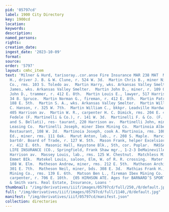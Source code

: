 ```yaml
---
pid: '05797cd'
label: 1900 City Directory
key: 1900cd
location: 
keywords: 
description: 
named_persons: 
rights: 
creation_date: 
ingest_date: '2023-10-09'
format: 
source: 
order: '5797'
layout: cmhc_item
text: 'Milner & Hurd, tarisoray..cor.anse Fire Insurance MAR 238 MAT  Martin Charles
  H., driver J. B. & W. Clune, r. 524 W. 3d.  Martin Chris B., miner Nisi Prius Leasing
  Co., rms. 103 S. Toledo av.  Martin Harry, wks. Arkansas Valley Smelter.  Martin
  James, wks. Arkansas Valley Smelter.  Martin John D., miner, r. 109 Oak.  Martin
  John D., trammer, r. 412 E. 8th.  Martin Louis E., lawyer, 517 Harrison av., r.
  34 8. Spruce.  Martin Norman G., fireman, r. 412 E. 8th.  Martin Patrick F., saloon,
  188 E. 5th.  Martin S. A., wks. Arkansas Valley Smelter.  Martin William, barber
  C. Hanson, r. 325 W. 7th.  Martin William C., bkkpr. Leadville Hardware Co., rms.
  405 Harrison av.  Martin W. R., carpenter H. C. Dimick, rms. 204 E. 4th.  Martinelli
  Fedele (F. Martinelli & Co.), r. 141 W. 3d.  Martinelli F. & Co. (F. Martinelli
  and S. Bellati), res- taurant, 220 Harrison av.  Martinelli John, miner Nisi Prius
  Leasing Co.  Martinelli Joseph, miner Ibex Mining Co.  Martinoia Albert, Pioneer
  Restaurant, 108 W. 2d.  Martinoia Joseph, cook A. Martinoia, rms. 108 W. 2d.  Martz
  Ed., miner, rms. 111 Oak.  Marut Anton, lab., r. 208 S. Maple.  Marvin Clinton J.,
  bartdr. Board of Trade, r. 127 W. 5th.  Mason Frank, helper Excelsior Iron Wks.,
  r. 412 E. 6th.  Masonic Hall, Keystone Blk., 5th, cor. Poplar.  MASSACHUSETTS MUTUAL
  LIFE INSURANCE (CO., Springfield, Frank Shaw mgr., 1-2-3 DeMaineville Blik., 600
  Harrison av.  Massey Louis, lab., rms. 125 W. Chestnut.  Matchless Mining Co., 7
  Emmet BIk.  Matekel Louis, saloon, Elm, W. of R. R. crossing.  Mater Charles, r.
  108 W. Elm.  Matheson Andrew, miner, rms. 212 E. 5th.  Matheson Archie, miner, rms.
  301 E. 7th.  Matheson Neil, miner, bds. 308 E. 3d.  Mathias Frank H., miner Ibex
  Mining Co., rms. 139 E. 6th.  Matson Ben L., fireman Ibex Mining Co.  Matson John,
  carpenter, r. 706 E. 10th.  {05 HIRHSON ATE. Ages for BARNARD’S SPORTING GOODS     Powell
  & Smith vars. Real Estate, Insurance, Loans '
thumbnail: "/img/derivatives/iiif/images/05797cd/full/250,/0/default.jpg"
full: "/img/derivatives/iiif/images/05797cd/full/1140,/0/default.jpg"
manifest: "/img/derivatives/iiif/05797cd/manifest.json"
collection: directories
---
```

